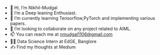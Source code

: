 - 👋 Hi, I’m Nikhil-Mudgal
- 👀 I’m a Deep leaning Enthusiast.
- 🌱 I’m currently learning Tensorflow,PyTorch and implementing various papers.
- 💞️ I’m looking to collaborate on any project related to AIML.
- 📫 You can reach me at nmudgal1106@gmail.com
- :face_in_clouds:	Data Science Intern at EdGE, Banglore 
- ✍️ Find my thoughts at Medium
<!---
Nikhil-Mudgal/Nikhil-Mudgal is a ✨ special ✨ repository because its `README.md` (this file) appears on your GitHub profile.
You can click the Preview link to take a look at your changes.
--->
